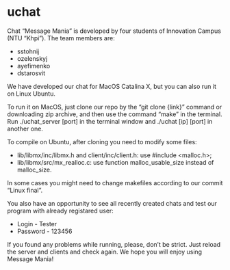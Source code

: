 # uchat
Chat “Message Mania” is developed by four students of Innovation Campus (NTU “Khpi”). The team members are:

- sstohnij
- ozelenskyj
- ayefimenko
- dstarosvit


We have developed our chat for MacOS Catalina X, but you can also run it on Linux Ubuntu.


To run it on MacOS, just clone our repo by the “git clone {link}” command or downloading zip archive, and then use the command “make” in the terminal. Run ./uchat_server [port] in the terminal window and ./uchat [ip] [port] in another one.


To compile on Ubuntu, after cloning you need to modify some files:
- lib/libmx/inc/libmx.h and client/inc/client.h: use #include <malloc.h>;
- lib/libmx/src/mx_realloc.c: use function malloc_usable_size instead of malloc_size.

In some cases you might need to change makefiles according to our commit “Linux final”.


You also have an opportunity to see all recently created chats and test our program with already registared user:
- Login - Tester
- Password - 123456


If you found any problems while running, please, don’t be strict. Just reload the server and clients and check again. We hope you will enjoy using Message Mania!
